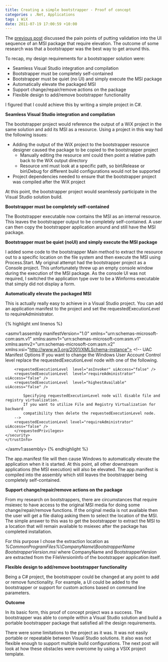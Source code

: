 ```yaml
---
title: Creating a simple bootstrapper - Proof of concept
categories : .Net, Applications
tags : WiX
date: 2011-07-19 17:00:59 +10:00
---
```


The [previous post][0] discussed the pain points of putting validation into the UI sequence of an MSI package that require elevation. The outcome of some research was that a bootstrapper was the best way to get around this.

To recap, my design requirements for a bootstrapper solution were:

* Seamless Visual Studio integration and compilation
* Bootstrapper must be completely self-contained
* Bootstrapper must be quiet (no UI) and simply execute the MSI package
* Automatically elevate the packaged MSI
* Support change/repair/remove actions on the package
* Flexible design to add/remove bootstrapper functionality

I figured that I could achieve this by writing a simple project in C#. 

**Seamless Visual Studio integration and compilation**

The bootstrapper project would reference the output of a WiX project in the same solution and add its MSI as a resource. Using a project in this way had the following issues:

* Adding the output of the WiX project to the bootstrapper resource designer caused the package to be copied to the bootstrapper project 
  * Manually editing the resource xml could then point a relative path back to the WiX output directory
  * Resource xml must look at a specific path, so bin\Release or bin\Debug for different build configurations would not be supported
* Project dependencies needed to ensure that the bootstrapper project was compiled after the WiX project

At this point, the bootstrapper project would seamlessly participate in the Visual Studio solution build. 

**Bootstrapper must be completely self-contained**

The Bootstrapper executable now contains the MSI as an internal resource. This leaves the bootstrapper output to be completely self-contained. A user can then copy the bootstrapper application around and still have the MSI package. 

**Bootstrapper must be quiet (no****UI****) and simply execute the MSI package**

I added some code to the bootstrapper Main method to extract the resource out to a specific location on the file system and then execute the MSI using Process.Start. My original attempt had the bootstrapper project as a Console project. This unfortunately threw up an empty console window during the execution of the MSI package. As the console UI was not required, I switched the application type over to be a Winforms executable that simply did not display a form.

**Automatically elevate the packaged MSI**

This is actually really easy to achieve in a Visual Studio project. You can add an application manifest to the project and set the requestedExecutionLevel to requireAdministrator.{% highlight xml linenos %}
<?xml version="1.0" encoding="utf-8"?>
<asmv1:assembly manifestVersion="1.0" xmlns="urn:schemas-microsoft-com:asm.v1" xmlns:asmv1="urn:schemas-microsoft-com:asm.v1" xmlns:asmv2="urn:schemas-microsoft-com:asm.v2" xmlns:xsi="http://www.w3.org/2001/XMLSchema-instance">
    <assemblyIdentity version="1.0.0.0" name="MyApplication.app"/>
    <trustInfo xmlns="urn:schemas-microsoft-com:asm.v2">
    <security>
        <requestedPrivileges xmlns="urn:schemas-microsoft-com:asm.v3">
        <!-- UAC Manifest Options
            If you want to change the Windows User Account Control level replace the 
            requestedExecutionLevel node with one of the following.
    
        <requestedExecutionLevel  level="asInvoker" uiAccess="false" />
        <requestedExecutionLevel  level="requireAdministrator" uiAccess="false" />
        <requestedExecutionLevel  level="highestAvailable" uiAccess="false" />
    
            Specifying requestedExecutionLevel node will disable file and registry virtualization.
            If you want to utilize File and Registry Virtualization for backward 
            compatibility then delete the requestedExecutionLevel node.
        -->
        <requestedExecutionLevel level="requireAdministrator" uiAccess="false" />
        </requestedPrivileges>
    </security>
    </trustInfo>  
</asmv1:assembly>
{% endhighlight %}

The app.manifest file will then cause Windows to automatically elevate the application when it is started. At this point, all other downstream applications (the MSI execution) will also be elevated. The app.manifest is compiled into the assembly which still leaves the bootstrapper being completely self-contained.

**Support change/repair/remove actions on the package**

From my research on bootstrappers, there are circumstances that require msiexec to have access to the original MSI media for doing some change/repair/remove functions. If the original media is not available then the user will get a file dialog asking them to select the location of the MSI. The simple answer to this was to get the bootstrapper to extract the MSI to a location that will remain available to msiexec after the package has completed installation.

For this purpose I chose the extraction location as _%CommonProgramFiles%\CompanyName\BootstrapperName BootstrapperVersion.msi_ where CompanyName and BootstrapperVersion are extracted from the FileVersionInfo of the bootstrapper application itself.

**Flexible design to add/remove bootstrapper functionality**

Being a C# project, the bootstrapper could be changed at any point to add or remove functionality. For example, a UI could be added to the bootstrapper or support for custom actions based on command line parameters.

**Outcome**

In its basic form, this proof of concept project was a success. The bootstrapper was able to compile within a Visual Studio solution and build a portable bootstrapper package that satisfied all the design requirements.

There were some limitations to the project as it was. It was not easily portable or repeatable between Visual Studio solutions. It also was not flexible enough to support multiple build configurations. The next post will look at how these obstacles were overcome by using a VSIX project template.

[0]: /post/2011/07/19/Creating-a-simple-bootstrapper-Introduction.aspx
